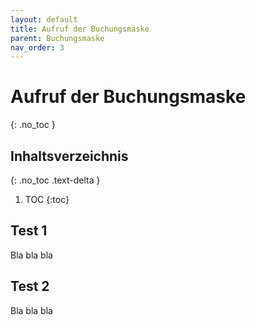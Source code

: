 ```yaml
---
layout: default
title: Aufruf der Buchungsmaske
parent: Buchungsmaske
nav_order: 3
---
```


# Aufruf der Buchungsmaske
{: .no_toc }

## Inhaltsverzeichnis
{: .no_toc .text-delta }

1. TOC
{:toc}

## Test 1

Bla bla bla

## Test 2

Bla bla bla